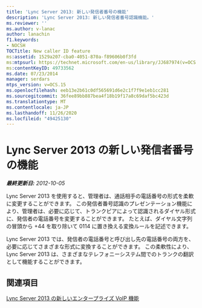```yaml
---
title: 'Lync Server 2013: 新しい発信者番号の機能'
description: 'Lync Server 2013: 新しい発信者番号認識機能。'
ms.reviewer: ''
ms.author: v-lanac
author: lanachin
f1.keywords:
- NOCSH
TOCTitle: New caller ID feature
ms:assetid: 1529a207-cba0-4051-870a-f89606b0f3fd
ms:mtpsurl: https://technet.microsoft.com/en-us/library/JJ687974(v=OCS.15)
ms:contentKeyID: 49733562
ms.date: 07/23/2014
manager: serdars
mtps_version: v=OCS.15
ms.openlocfilehash: eeb13e2b61c0df565691d6e2c1f7f9e1eb1cc281
ms.sourcegitcommit: 36fee89bb887bea4f18b19f17a8c69daf5bc423d
ms.translationtype: MT
ms.contentlocale: ja-JP
ms.lasthandoff: 11/26/2020
ms.locfileid: "49425130"
---
```

# <a name="new-caller-id-feature-in-lync-server-2013"></a>Lync Server 2013 の新しい発信者番号の機能

<div data-xmlns="http://www.w3.org/1999/xhtml">

<div class="topic" data-xmlns="http://www.w3.org/1999/xhtml" data-msxsl="urn:schemas-microsoft-com:xslt" data-cs="https://msdn.microsoft.com/">

<div data-asp="https://msdn2.microsoft.com/asp">



</div>

<div id="mainSection">

<div id="mainBody">

<span> </span>

_**最終更新日:** 2012-10-05_

Lync Server 2013 を使用すると、管理者は、通話相手の電話番号の形式を柔軟に変更することができます。 この発信者番号認識のプレゼンテーション機能により、管理者は、必要に応じて、トランクピアによって認識されるダイヤル形式に、発信者の電話番号を変更することができます。 たとえば、ダイヤル文字列の冒頭から +44 を取り除いて 0114 に置き換える変換ルールを記述できます。

Lync Server 2013 では、発信者の電話番号と呼び出し先の電話番号の両方を、必要に応じてさまざまな形式に変換することができます。 この柔軟性により、Lync Server 2013 は、さまざまなテレフォニーシステム間でのトランクの翻訳として機能することができます。

<div>

## <a name="see-also"></a>関連項目


[Lync Server 2013 の新しいエンタープライズ VoIP 機能](lync-server-2013-new-enterprise-voice-features.md)  
  

</div>

</div>

<span> </span>

</div>

</div>

</div>

